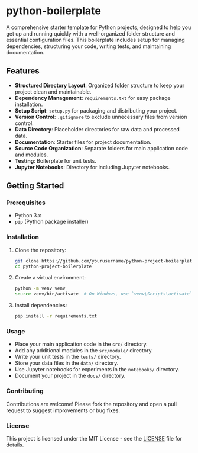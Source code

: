 # python-boilerplate

A comprehensive starter template for Python projects, designed to help you get up and running quickly with a well-organized folder structure and essential configuration files. This boilerplate includes setup for managing dependencies, structuring your code, writing tests, and maintaining documentation.

## Features

- **Structured Directory Layout**: Organized folder structure to keep your project clean and maintainable.
- **Dependency Management**: `requirements.txt` for easy package installation.
- **Setup Script**: `setup.py` for packaging and distributing your project.
- **Version Control**: `.gitignore` to exclude unnecessary files from version control.
- **Data Directory**: Placeholder directories for raw data and processed data.
- **Documentation**: Starter files for project documentation.
- **Source Code Organization**: Separate folders for main application code and modules.
- **Testing**: Boilerplate for unit tests.
- **Jupyter Notebooks**: Directory for including Jupyter notebooks.

## Getting Started

### Prerequisites

- Python 3.x
- `pip` (Python package installer)

### Installation

1. Clone the repository:

   ```bash
   git clone https://github.com/yourusername/python-project-boilerplate.git
   cd python-project-boilerplate
   ```

2. Create a virtual environment:

   ```bash
   python -m venv venv
   source venv/bin/activate  # On Windows, use `venv\Scripts\activate`
   ```

3. Install dependencies:

   ```bash
   pip install -r requirements.txt
   ```

### Usage

- Place your main application code in the `src/` directory.
- Add any additional modules in the `src/module/` directory.
- Write your unit tests in the `tests/` directory.
- Store your data files in the `data/` directory.
- Use Jupyter notebooks for experiments in the `notebooks/` directory.
- Document your project in the `docs/` directory.

### Contributing

Contributions are welcome! Please fork the repository and open a pull request to suggest improvements or bug fixes.

### License

This project is licensed under the MIT License - see the [LICENSE](LICENSE) file for details.
